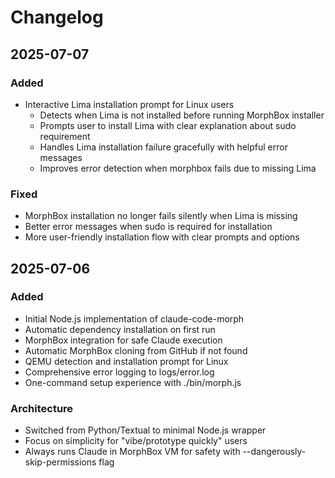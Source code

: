 # Changelog

## 2025-07-07

### Added
- Interactive Lima installation prompt for Linux users
  - Detects when Lima is not installed before running MorphBox installer
  - Prompts user to install Lima with clear explanation about sudo requirement
  - Handles Lima installation failure gracefully with helpful error messages
  - Improves error detection when morphbox fails due to missing Lima

### Fixed
- MorphBox installation no longer fails silently when Lima is missing
- Better error messages when sudo is required for installation
- More user-friendly installation flow with clear prompts and options

## 2025-07-06

### Added
- Initial Node.js implementation of claude-code-morph
- Automatic dependency installation on first run
- MorphBox integration for safe Claude execution
- Automatic MorphBox cloning from GitHub if not found
- QEMU detection and installation prompt for Linux
- Comprehensive error logging to logs/error.log
- One-command setup experience with ./bin/morph.js

### Architecture
- Switched from Python/Textual to minimal Node.js wrapper
- Focus on simplicity for "vibe/prototype quickly" users
- Always runs Claude in MorphBox VM for safety with --dangerously-skip-permissions flag
